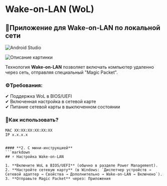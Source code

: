 # Wake-on-LAN (WoL)  
## 📱Приложение для Wake-on-LAN по локальной сети
![Android Studio](https://img.shields.io/badge/Android_Studio-2023.1.1-green?logo=android-studio)

![Описание картинки](https://i.pinimg.com/736x/73/5e/e1/735ee1c30cd4aa4392287b6ba3d4759c.jpg)

Технология **Wake-on-LAN** позволяет включать компьютер удаленно через сеть, отправляя специальный "Magic Packet".  

### ⚙️**Требования:**  
✔ Поддержка WoL в BIOS/UEFI  
✔ Включенная настройка в сетевой карте  
✔ Питание сетевой карты в выключенном состоянии  

### 🚀**Как использовать?**  
```В приложении
MAC XX:XX:XX:XX:XX:XX
IP x.x.x.x


#### **2. С мини-инструкцией**  
```markdown
## ⚡ Настройка Wake-on-LAN  

1. **Включите WoL в BIOS/UEFI** (обычно в разделе Power Management).  
2. **Настройте сетевую карту** (в Windows: `Диспетчер устройств → Сетевой адаптер → Свойства → Дополнительно → Wake-on-LAN → Включено`).  
3. **Отправьте Magic Packet** через: Приложения  

